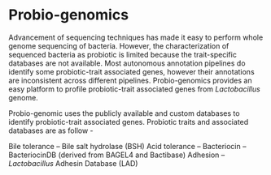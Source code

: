 Probio-genomics
===============

Advancement of sequencing techniques has made it easy to perform whole genome sequencing of bacteria. However, the characterization of sequenced bacteria as probiotic is limited because the trait-specific databases are not available. Most autonomous annotation pipelines do identify some probiotic-trait associated genes, however their annotations are inconsistent across different pipelines. Probio-genomics provides an easy platform to profile probiotic-trait associated genes from *Lactobacillus* genome.

Probio-genomic uses the publicly available and custom databases to identify probiotic-trait associated genes. Probiotic traits and associated databases are as follow - 

Bile tolerance – Bile salt hydrolase (BSH)
Acid tolerance – 
Bacteriocin – BacteriocinDB (derived from BAGEL4 and Bactibase)
Adhesion – *Lactobacillus* Adhesin Database (LAD)

